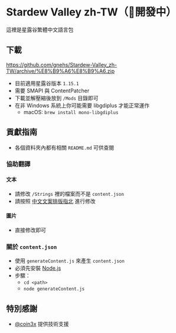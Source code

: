 # Stardew Valley zh-TW（🚧開發中）
這裡是星露谷繁體中文語言包
## 下載
https://github.com/gnehs/Stardew-Valley_zh-TW/archive/%E8%B9%A6%E8%B9%A6.zip

- 目前適用星露谷版本 `1.15.1`
- 需要 SMAPI 與 ContentPatcher
- 下載並解壓縮後放到 `/Mods` 目錄即可
- 在非 Windows 系統上你可能需要 libgdiplus 才能正常運作
    - macOS: `brew install mono-libgdiplus`
## 貢獻指南
- 各個資料夾內都有相關 `README.md` 可供查閱
### 協助翻譯
#### 文本
- 請修改 `/Strings` 裡的檔案而不是 `content.json`
- 請按照 [中文文案排版指北](https://github.com/sparanoid/chinese-copywriting-guidelines) 進行修改
#### 圖片
- 直接修改即可
### 關於 `content.json`
- 使用 `generateContent.js` 來產生 `content.json`
- 必須先安裝 [Node.js](https://nodejs.org/)
- 步驟：
    - `cd <path>`
    - `node generateContent.js` 
## 特別感謝
- [@coin3x](https://github.com/coin3x) 提供技術支援
